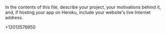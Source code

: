 In the contents of this file, describe your project, your motivations behind it, and, if hosting your app on Heroku, include your website's live Internet address.


+12013576950